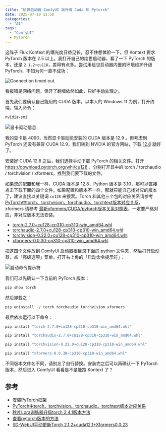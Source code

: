 ```yaml
---
title: "绘世启动器 ComfyUI 版升级 Cuda 和 Pytorch"
date: 2025-07-10 11:58
categories: 
  - "AI"
tags: 
  - "ComfyUI"
  - PyTorch
---
```

这阵子 Flux Kontext 的曝光度日益见长，忍不住想体验一下，但 Kontext 要求 PyTorch 版本在 2.5 以上。我打开自己的绘世启动器，看了一下 PyTorch 的版本，还是 `2.1.2+cu118`，差得有点多。尝试用绘世启动器内置的环境维护升级 PyTorch，不知为何一直不成功：

![Connection timed out.](https://media.kaerozhi.com/2025/07/294ef8e93c25ab125ea354c8a630f81a.webp)

看报错是网络问题，但开了翻墙依然如此，只好手动处理之。

首先我们要确认自己能用的 CUDA 版本，以本人的 Windows 11 为例，打开终端，输入命令：

```bash
nvidia-smi
```

![显卡驱动信息](https://media.kaerozhi.com/2025/07/abfe7c5e0873bed7f10f675827a2a247.webp)

我的显卡是 4090，当然显卡驱动能安装的 CUDA 版本是 12.9 。但考虑到 PyTorch 还没有兼容 CUDA 12.9，我们转到 NVIDIA 的官方网站，下载 [12.8](https://developer.nvidia.com/cuda-12-8-0-download-archive?target_os=Windows&target_arch=x86_64&target_version=11&target_type=exe_local) 就好了。

安装好 CUDA 12.8 之后，我们选择手动下载 PyTorch 的相关文件。打开 https://download.pytorch.org/whl/cu128 ，分别打开其中的 torch / torchaudio / torchvision / xformers，找到我们要下载的文件。

如果您的配置和我一样，CUDA 版本是 12.8，Python 版本是 3.10，那可以直接点击下载下面的四个文件。如果配置和版本不一样，那就只能自己找对应的版本了，建议直接以关键词 `cu128` 来搜索。Torch 和其他三个包的对应关系请参考 [PyTorch中torch、torchvision、torchaudio、torchtext版本对应关系](https://blog.csdn.net/shiwanghualuo/article/details/122860521)，xformers 请参考 [最新xformers/CUDA/pytorch版本关系对照表](https://nuowa.net/487)，一定要严格对应，非对应版本无法安装。

- [torch-2.7.0+cu128-cp310-cp310-win_amd64.whl](https://download.pytorch.org/whl/cu128/torch-2.7.0%2Bcu128-cp310-cp310-win_amd64.whl#sha256=c52c4b869742f00b12cb34521d1381be6119fa46244791704b00cc4a3cb06850)
- [torchaudio-2.7.0+cu128-cp310-cp310-win_amd64.whl](https://download.pytorch.org/whl/cu128/torchaudio-2.7.0%2Bcu128-cp310-cp310-win_amd64.whl#sha256=f96c2be8aff6c827e76fd3a85e69a54ba5b9a37090853ed886f056ddfbca09a4)
- [torchvision-0.22.0+cu128-cp310-cp310-win_amd64.whl](https://download.pytorch.org/whl/cu128/torchvision-0.22.0%2Bcu128-cp310-cp310-win_amd64.whl#sha256=cdd90b768b01b0d638cb06a6c211b550b275c0c207b5210b7cbb5cea8dde11db)
- [xformers-0.0.30-cp310-cp310-win_amd64.whl](https://download.pytorch.org/whl/cu126/xformers-0.0.30-cp310-cp310-win_amd64.whl)

把这四个文件放到 ComfyUI 启动器根目录下面的 python 文件夹，然后打开启动器，点「高级选项」菜单，打开右上角的「启动命令提示符」：

![启动命令提示符](https://media.kaerozhi.com/2025/07/0e7d44626b7d4691f9593e4b5f891fa2.webp)

我们可以先确认一下当前的 PyTorch 版本：

```bash
pip show torch
```

然后卸载之：

```bash
pip uninstall -y torch torchaudio torchvision xformers
```

最后依次运行以下命令：

```bash
pip install "torch-2.7.0+cu128-cp310-cp310-win_amd64.whl"

pip install "torchaudio-2.7.0+cu128-cp310-cp310-win_amd64.whl"

pip install "torchvision-0.22.0+cu128-cp310-cp310-win_amd64.whl"

pip install "xformers-0.0.30-cp310-cp310-win_amd64.whl"
```

不同版本文件名不同，请别忘了自行替换。安装完之后可以再确认一下 PyTorch 版本，然后进入 ComfyUI 看看是不是能跑 Kontext 了？

## 参考

- [安装PyTorch框架](https://www.hiascend.com/doc_center/source/zh/canncommercial/700/envdeployment/instg/instg_0047.html)
- [PyTorch中torch、torchvision、torchaudio、torchtext版本对应关系](https://blog.csdn.net/shiwanghualuo/article/details/122860521)
- [秋叶Lora训练器升级torch 2.4.1版本方法](https://aisc.chinaz.com/jiaocheng/10577.html)
- [查看pytorch版本的方法](https://www.cnblogs.com/rainbow70626/p/18835886)
- [SD-WebUI手动更新Torch 2.1.2+cuda12.1+Xformers0.0.23](https://aizyk.com/2756.html)